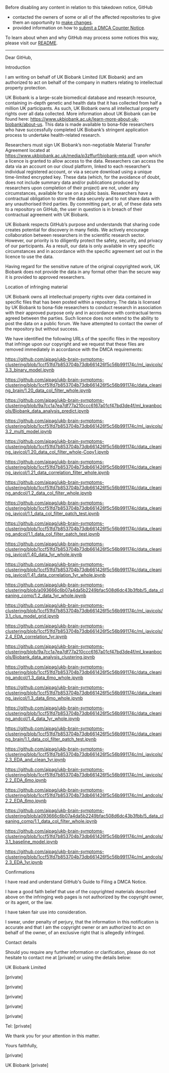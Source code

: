 Before disabling any content in relation to this takedown notice, GitHub
- contacted the owners of some or all of the affected repositories to give them an opportunity to [make changes](https://docs.github.com/en/github/site-policy/dmca-takedown-policy#a-how-does-this-actually-work).
- provided information on how to [submit a DMCA Counter Notice](https://docs.github.com/en/articles/guide-to-submitting-a-dmca-counter-notice).

To learn about when and why GitHub may process some notices this way, please visit our [README](https://github.com/github/dmca/blob/master/README.md#anatomy-of-a-takedown-notice).

---

Dear GitHub,

 

Introduction

 

I am writing on behalf of UK Biobank Limited (UK Biobank) and am authorized to act on behalf of the company in matters relating to intellectual property protection.  

 

UK Biobank is a large-scale biomedical database and research resource, containing in-depth genetic and health data that it has collected from half a million UK participants. As such, UK Biobank owns all intellectual property rights over all data collected. More information about UK Biobank can be found here: https://www.ukbiobank.ac.uk/learn-more-about-uk-biobank/about-us. This data is made available to bona-fide researchers who have successfully completed UK Biobank’s stringent application process to undertake health-related research.

 

Researchers must sign UK Biobank’s non-negotiable Material Transfer Agreement located at https://www.ukbiobank.ac.uk/media/p3zffurf/biobank-mta.pdf, upon which a licence is granted to allow access to the data. Researchers can access the data via an account on our cloud platform, linked to each researcher’s individual registered account, or via a secure download using a unique time-limited encrypted key. These data (which, for the avoidance of doubt, does not include summary data and/or publications produced by researchers upon completion of their project) are not, under any circumstances, available for use on a public basis. Researchers have a contractual obligation to store the data securely and to not share data with any unauthorised third parties. By committing part, or all, of these data sets to a repository on GitHub, the user in question is in breach of their contractual agreement with UK Biobank.

 

UK Biobank respects GitHub’s purpose and understands that sharing code creates potential for discovery in many fields. We actively encourage collaboration between researchers in the scientific research sector. However, our priority is to diligently protect the safety, security, and privacy of our participants. As a result, our data is only available in very specific circumstances and in accordance with the specific agreement set out in the licence to use the data.

 

Having regard for the sensitive nature of the original copyrighted work, UK Biobank does not provide the data in any format other than the secure way it is provided to approved researchers.

 

Location of infringing material

 

UK Biobank owns all intellectual property rights over data contained in specific files that has been posted within a repository. The data is licensed by UK Biobank to bona-fide researchers to conduct research in association with their approved purpose only and in accordance with contractual terms agreed between the parties. Such licence does not extend to the ability to post the data on a public forum. We have attempted to contact the owner of the repository but without success.

 

We have identified the following URLs of the specific files in the repository that infringe upon our copyright and we request that these files are removed immediately in accordance with the DMCA requirements:

 

https://github.com/ajpag/ukb-brain-symptoms-clustering/blob/1ccf51fd7b853704b73db661426f5c56b991174c/ml_javicols/3.3_binary_model.ipynb

https://github.com/ajpag/ukb-brain-symptoms-clustering/blob/1ccf51fd7b853704b73db661426f5c56b991174c/data_cleaning_brain/1.20_data_col_filter_whole.ipynb

https://github.com/ajpag/ukb-brain-symptoms-clustering/blob/9a7cc1a7ea7df77a210ccc6167a01cf47bd3de4f/ml_kwanbocols/Biobank_data_analysis_predict.ipynb

https://github.com/ajpag/ukb-brain-symptoms-clustering/blob/1ccf51fd7b853704b73db661426f5c56b991174c/ml_javicols/3.2_multi_model.ipynb

https://github.com/ajpag/ukb-brain-symptoms-clustering/blob/1ccf51fd7b853704b73db661426f5c56b991174c/data_cleaning_javicol/1.20_data_col_filter_whole-Copy1.ipynb

https://github.com/ajpag/ukb-brain-symptoms-clustering/blob/1ccf51fd7b853704b73db661426f5c56b991174c/data_cleaning_javicol/1.21_data_correlation_filter_whole.ipynb

https://github.com/ajpag/ukb-brain-symptoms-clustering/blob/1ccf51fd7b853704b73db661426f5c56b991174c/data_cleaning_andcol/1.2_data_col_filter_whole.ipynb

https://github.com/ajpag/ukb-brain-symptoms-clustering/blob/1ccf51fd7b853704b73db661426f5c56b991174c/data_cleaning_javicol/1.1_data_col_filter_patch_test.ipynb

https://github.com/ajpag/ukb-brain-symptoms-clustering/blob/1ccf51fd7b853704b73db661426f5c56b991174c/data_cleaning_andcol/1.1_data_col_filter_patch_test.ipynb

https://github.com/ajpag/ukb-brain-symptoms-clustering/blob/1ccf51fd7b853704b73db661426f5c56b991174c/data_cleaning_javicol/1.40_data_1yr_whole.ipynb

https://github.com/ajpag/ukb-brain-symptoms-clustering/blob/1ccf51fd7b853704b73db661426f5c56b991174c/data_cleaning_javicol/1.41_data_correlation_1yr_whole.ipynb

https://github.com/ajpag/ukb-brain-symptoms-clustering/blob/a093666c6b07a4da5b2249bfac508d6dc43b3fbb/5_data_cleaning_comp/1.2_data_1yr_whole.ipynb

https://github.com/ajpag/ukb-brain-symptoms-clustering/blob/1ccf51fd7b853704b73db661426f5c56b991174c/ml_javicols/3.1_clus_model_grid.ipynb

https://github.com/ajpag/ukb-brain-symptoms-clustering/blob/1ccf51fd7b853704b73db661426f5c56b991174c/ml_javicols/2.4_EDA_correlation_1yr.ipynb

https://github.com/ajpag/ukb-brain-symptoms-clustering/blob/9a7cc1a7ea7df77a210ccc6167a01cf47bd3de4f/ml_kwanbocols/Biobank_data_analysis_clustering.ipynb

https://github.com/ajpag/ukb-brain-symptoms-clustering/blob/1ccf51fd7b853704b73db661426f5c56b991174c/data_cleaning_andcol/1.3_data_6mo_whole.ipynb

https://github.com/ajpag/ukb-brain-symptoms-clustering/blob/1ccf51fd7b853704b73db661426f5c56b991174c/data_cleaning_javicol/1.3_data_6mo_whole.ipynb

https://github.com/ajpag/ukb-brain-symptoms-clustering/blob/1ccf51fd7b853704b73db661426f5c56b991174c/data_cleaning_andcol/1.4_data_1yr_whole.ipynb

https://github.com/ajpag/ukb-brain-symptoms-clustering/blob/1ccf51fd7b853704b73db661426f5c56b991174c/data_cleaning_brain/1.1_data_col_filter_patch_test.ipynb

https://github.com/ajpag/ukb-brain-symptoms-clustering/blob/1ccf51fd7b853704b73db661426f5c56b991174c/ml_javicols/2.3_EDA_and_clean_1yr.ipynb

https://github.com/ajpag/ukb-brain-symptoms-clustering/blob/1ccf51fd7b853704b73db661426f5c56b991174c/ml_javicols/2.2_EDA_6mo.ipynb

https://github.com/ajpag/ukb-brain-symptoms-clustering/blob/1ccf51fd7b853704b73db661426f5c56b991174c/ml_andcols/2.2_EDA_6mo.ipynb

https://github.com/ajpag/ukb-brain-symptoms-clustering/blob/a093666c6b07a4da5b2249bfac508d6dc43b3fbb/5_data_cleaning_comp/1.1_data_col_filter_whole.ipynb

https://github.com/ajpag/ukb-brain-symptoms-clustering/blob/1ccf51fd7b853704b73db661426f5c56b991174c/ml_andcols/3.1_baseline_model.ipynb

https://github.com/ajpag/ukb-brain-symptoms-clustering/blob/1ccf51fd7b853704b73db661426f5c56b991174c/ml_andcols/2.3_EDA_1yr.ipynb

 

Confirmations

 

I have read and understand GitHub's Guide to Filing a DMCA Notice.

 

I have a good faith belief that use of the copyrighted materials described above on the infringing web pages is not authorized by the copyright owner, or its agent, or the law.

 

I have taken fair use into consideration.

 

I swear, under penalty of perjury, that the information in this notification is accurate and that I am the copyright owner or am authorized to act on behalf of the owner, of an exclusive right that is allegedly infringed.

 

Contact details

 

Should you require any further information or clarification, please do not hesitate to contact me at [private] or using the details below:

 

UK Biobank Limited

[private]

[private]

[private]

[private]

[private]

 

Tel: [private]

 

We thank you for your attention in this matter.

 

Yours faithfully,

 

[private]

UK Biobank [private]
